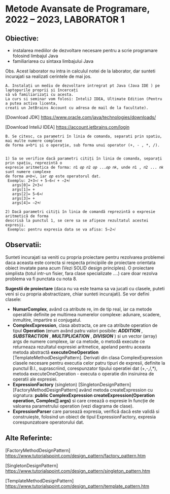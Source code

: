 # <b>Metode Avansate de Programare, 2022 – 2023, LABORATOR 1</b>

<h2>Obiective:</h2>

- instalarea mediilor de dezvoltare necesare pentru a scrie programare
    folosind limbajul Java
- familiariarea cu sintaxa limbajului Java

Obs. Acest laborator nu intra in calculul notei de la laborator, dar sunteti
incurajati sa realizati cerintele de mai jos.

```
A. Instalați un mediu de dezvoltare intregrat pt Java (Java IDE ) pe laptopurile proprii și încercați
să vă familiarizați cu acesta.
La curs si seminar vom folosi: InteliJ IDEA, Ultimate Edition (Pentru a putea activa licenta,
creati un JetBrains Account cu adresa de mail de la facultate).
```
[Download JDK]
https://www.oracle.com/java/technologies/downloads/


[Download InteliJ IDEA]
https://account.jetbrains.com/login

```
B. Se citesc, ca parametri în linia de comanda, separati prin spatiu, mai multe numere complexe
de forma a+b*i și o operație, sub forma unui operator (+, - , *, /).


1) Sa se verifice dacă parametri citiți în linia de comanda, separați prin spațiu, reprezintă o
expresie aritmetica de forma: 𝑛1 𝑜𝑝 𝑛2 𝑜𝑝 ...𝑜𝑝 𝑛𝑘, unde 𝑛1 , 𝑛2 ... 𝑛𝑘 sunt numere complexe
de forma 𝑎+𝑏∗𝑖, iar 𝑜𝑝 este operatorul dat.
 Exemplu: 2+3∗𝑖 + 5−6∗𝑖 + −2+𝑖
   args[0]= 2+3∗𝑖
   args[1]= +
   args[2]= 5−6∗𝑖
   args[3]= +
   args[4]= −2+𝑖

2) Dacă parametri citiți în linia de comandă reprezintă o expresie aritmetică de forma
descrisă la punctul 1, se cere sa se afișeze rezultatul acestei expresii.
 Exemplu: pentru expresia data se va afisa: 5−2∗𝑖
```
<h2>Observatii:</h2>

Sunteti incurajati sa veniti cu propria proiectare pentru rezolvarea problemei
daca aceasta este corecta si respecta principiile de proiectare orientata obiect
invatate pana acum (Vezi SOLID design principles). O proiectare simplista
(totul intr-un fisier, fara clase specializate ....) care doar rezolva problema va fi
punctata cu nota 8.

**Sugestii de proiectare** (daca nu va este teama sa va jucati cu clasele, puteti veni
si cu propria abstractizare, chiar sunteti incurajati).
Se vor defini clasele:

- **NumarComplex**, având ca atribute re, im de tip real, iar ca metode operatiile
    definite pe multimea numerelor complexe: adunare, scadere, inmultire,
    impartire si conjugatul.
- **ComplexExpression**, clasa abstracta, ce are ca atribute operation de tipul
    **Operation** (enum având patru valori posibile: **_ADDITION_** , **_SUBSTRACTION_** ,
    **_MULTIPLICATION_** , **_DIVISION_** ) si un vector (array) args de numere complexe, iar
    ca metode, o metodă execute ce returneaza rezultatul expresiei aritmetice,
    apeland pentru aceasta metoda abstractă **executeOneOperation**
    [TemplateMethodDesignPattern]. Derivati din clasa ComplexExpression
    clasele necesare pentru executia celor patru tipuri de expresii, definite la punctul
    B.l., suprascriind, corespunzator tipului operatiei dat (+,-,/,*), metoda
    executeOneOperation - executa o operatie din insiruirea de operatii ale
    expresiei.
- **ExpressionFactory** (singleton) [SingletonDesignPattern]
    [FactoryMethodDesignPattern] având metoda createExpression cu signatura:
    **public ComplexExpression createExpression(Operation operation, Complex[] args)**
    si care creează o expresie în funcție de valoarea parametrului operation (vezi
    diagrama de clase).
- **ExpressionParser** care parsează expresia, verifică dacă este validă si
    construiește, folosind un obiect de tipul ExpressionFactory, expresia
    corespunzatoare operatorului dat.


<h2>Alte Referinte:</h2>

[FactoryMethodDesignPattern] https://www.tutorialspoint.com/design_pattern/factory_pattern.htm

[SingletonDesignPattern] https://www.tutorialspoint.com/design_pattern/singleton_pattern.htm

[TemplateMethodDesignPattern] https://www.tutorialspoint.com/design_pattern/template_pattern.htm